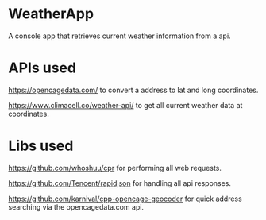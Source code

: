 # WeatherApp
A console app that retrieves current weather information from a api.

# APIs used
https://opencagedata.com/ to convert a address to lat and long coordinates.

https://www.climacell.co/weather-api/ to get all current weather data at coordinates.
# Libs used
https://github.com/whoshuu/cpr for performing all web requests.

https://github.com/Tencent/rapidjson for handling all api responses.

https://github.com/karnival/cpp-opencage-geocoder for quick address searching via the opencagedata.com api.
